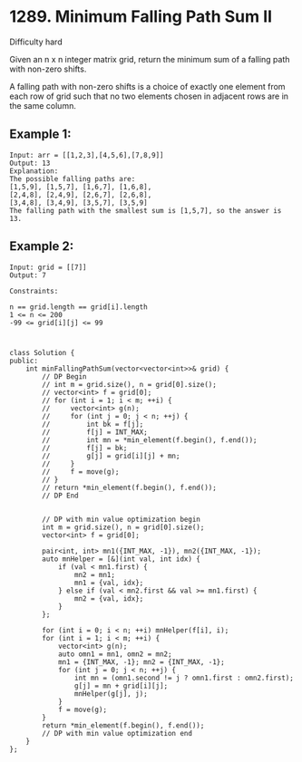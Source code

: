 # 1289. Minimum Falling Path Sum II
Difficulty hard

Given an n x n integer matrix grid, return the minimum sum of a falling path with non-zero shifts.

A falling path with non-zero shifts is a choice of exactly one element from each row of grid such that no two elements chosen in adjacent rows are in the same column.


## Example 1:
```
Input: arr = [[1,2,3],[4,5,6],[7,8,9]]
Output: 13
Explanation: 
The possible falling paths are:
[1,5,9], [1,5,7], [1,6,7], [1,6,8],
[2,4,8], [2,4,9], [2,6,7], [2,6,8],
[3,4,8], [3,4,9], [3,5,7], [3,5,9]
The falling path with the smallest sum is [1,5,7], so the answer is 13.
```


## Example 2:
```
Input: grid = [[7]]
Output: 7
```


```
Constraints:

n == grid.length == grid[i].length
1 <= n <= 200
-99 <= grid[i][j] <= 99
```


#
```
class Solution {
public:
    int minFallingPathSum(vector<vector<int>>& grid) {
        // DP Begin
        // int m = grid.size(), n = grid[0].size();
        // vector<int> f = grid[0];
        // for (int i = 1; i < m; ++i) {
        //     vector<int> g(n);
        //     for (int j = 0; j < n; ++j) {
        //         int bk = f[j];
        //         f[j] = INT_MAX;
        //         int mn = *min_element(f.begin(), f.end());
        //         f[j] = bk;
        //         g[j] = grid[i][j] + mn;
        //     }
        //     f = move(g);
        // }
        // return *min_element(f.begin(), f.end());
        // DP End


        // DP with min value optimization begin
        int m = grid.size(), n = grid[0].size();
        vector<int> f = grid[0];

        pair<int, int> mn1({INT_MAX, -1}), mn2({INT_MAX, -1});
        auto mnHelper = [&](int val, int idx) {
            if (val < mn1.first) {
                mn2 = mn1;
                mn1 = {val, idx};
            } else if (val < mn2.first && val >= mn1.first) {
                mn2 = {val, idx};
            }
        };

        for (int i = 0; i < n; ++i) mnHelper(f[i], i);
        for (int i = 1; i < m; ++i) {
            vector<int> g(n);
            auto omn1 = mn1, omn2 = mn2;
            mn1 = {INT_MAX, -1}; mn2 = {INT_MAX, -1};
            for (int j = 0; j < n; ++j) {
                int mn = (omn1.second != j ? omn1.first : omn2.first);
                g[j] = mn + grid[i][j];
                mnHelper(g[j], j);
            }
            f = move(g);
        }
        return *min_element(f.begin(), f.end());
        // DP with min value optimization end
    }
};
```
